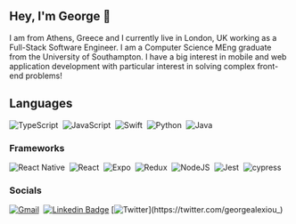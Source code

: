 ## Hey, I'm George 👋
I am from Athens, Greece and I currently live in London, UK working as a Full-Stack Software Engineer. I am a Computer Science MEng graduate from the University of Southampton. I have a big interest in mobile and web application development with particular interest in solving complex front-end problems!

## Languages

![TypeScript](https://img.shields.io/badge/typescript-%23007ACC.svg?style=for-the-badge&logo=typescript&logoColor=white)
&nbsp;![JavaScript](https://img.shields.io/badge/javascript-%23323330.svg?style=for-the-badge&logo=javascript&logoColor=%23F7DF1E)
&nbsp;![Swift](https://img.shields.io/badge/swift-F54A2A?style=for-the-badge&logo=swift&logoColor=white)
&nbsp;![Python](https://img.shields.io/badge/python-3670A0?style=for-the-badge&logo=python&logoColor=ffdd54)
&nbsp;![Java](https://img.shields.io/badge/java-%23ED8B00.svg?style=for-the-badge&logo=openjdk&logoColor=white)

### Frameworks

![React Native](https://img.shields.io/badge/react_native-%2320232a.svg?style=for-the-badge&logo=react&logoColor=%2361DAFB)
&nbsp;![React](https://img.shields.io/badge/react-%2320232a.svg?style=for-the-badge&logo=react&logoColor=%2361DAFB)
&nbsp;![Expo](https://img.shields.io/badge/expo-1C1E24?style=for-the-badge&logo=expo&logoColor=#D04A37)
&nbsp;![Redux](https://img.shields.io/badge/redux-%23593d88.svg?style=for-the-badge&logo=redux&logoColor=white)
&nbsp;![NodeJS](https://img.shields.io/badge/node.js-6DA55F?style=for-the-badge&logo=node.js&logoColor=white)
&nbsp;![Jest](https://img.shields.io/badge/-jest-%23C21325?style=for-the-badge&logo=jest&logoColor=white)
&nbsp;![cypress](https://img.shields.io/badge/-cypress-%23E5E5E5?style=for-the-badge&logo=cypress&logoColor=058a5e)

### Socials

[![Gmail](https://img.shields.io/badge/Gmail-D14836?style=for-the-badge&logo=gmail&logoColor=white&link=mailto:george@alexiou.xyz)](mailto:george@alexiou.xyz)
&nbsp;[![Linkedin Badge](https://img.shields.io/badge/linkedin-%230077B5.svg?style=for-the-badge&logo=linkedin&logoColor=white&link=https://www.linkedin.com/in/george-alexiou-41ab44167/)](https://www.linkedin.com/in/george-alexiou-41ab44167/)
[![Twitter](https://img.shields.io/badge/Twitter-%231DA1F2.svg?style=for-the-badge&logo=Twitter&logoColor=white&link=https://twitter.com/georgealexiou_)](https://twitter.com/georgealexiou_)
